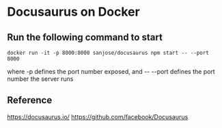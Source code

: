 # Docusaurus on Docker
## Run the following command to start
```
docker run -it -p 8000:8000 sanjose/docusaurus npm start -- --port 8000
```
where -p defines the port number exposed, and
-- --port <port> defines the port number the server runs

## Reference
https://docusaurus.io/
https://github.com/facebook/Docusaurus

